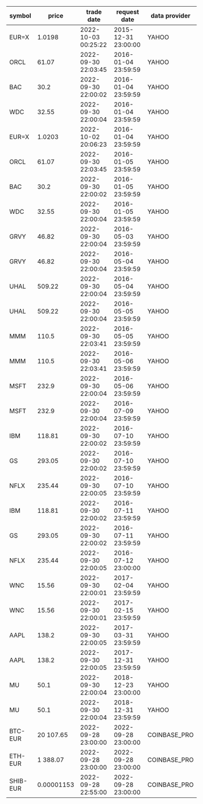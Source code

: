 |symbol  |price          |trade date         |request date       |data provider|
|--------|---------------|-------------------|-------------------|-------------|
|EUR=X   |     1.0198    |2022-10-03 00:25:22|2015-12-31 23:00:00|YAHOO        |
|ORCL    |    61.07      |2022-09-30 22:03:45|2016-01-04 23:59:59|YAHOO        |
|BAC     |    30.2       |2022-09-30 22:00:02|2016-01-04 23:59:59|YAHOO        |
|WDC     |    32.55      |2022-09-30 22:00:04|2016-01-04 23:59:59|YAHOO        |
|EUR=X   |     1.0203    |2022-10-02 20:06:23|2016-01-04 23:59:59|YAHOO        |
|ORCL    |    61.07      |2022-09-30 22:03:45|2016-01-05 23:59:59|YAHOO        |
|BAC     |    30.2       |2022-09-30 22:00:02|2016-01-05 23:59:59|YAHOO        |
|WDC     |    32.55      |2022-09-30 22:00:04|2016-01-05 23:59:59|YAHOO        |
|GRVY    |    46.82      |2022-09-30 22:00:04|2016-05-03 23:59:59|YAHOO        |
|GRVY    |    46.82      |2022-09-30 22:00:04|2016-05-04 23:59:59|YAHOO        |
|UHAL    |   509.22      |2022-09-30 22:00:04|2016-05-04 23:59:59|YAHOO        |
|UHAL    |   509.22      |2022-09-30 22:00:04|2016-05-05 23:59:59|YAHOO        |
|MMM     |   110.5       |2022-09-30 22:03:41|2016-05-05 23:59:59|YAHOO        |
|MMM     |   110.5       |2022-09-30 22:03:41|2016-05-06 23:59:59|YAHOO        |
|MSFT    |   232.9       |2022-09-30 22:00:04|2016-05-06 23:59:59|YAHOO        |
|MSFT    |   232.9       |2022-09-30 22:00:04|2016-07-09 23:59:59|YAHOO        |
|IBM     |   118.81      |2022-09-30 22:00:02|2016-07-10 23:59:59|YAHOO        |
|GS      |   293.05      |2022-09-30 22:00:02|2016-07-10 23:59:59|YAHOO        |
|NFLX    |   235.44      |2022-09-30 22:00:05|2016-07-10 23:59:59|YAHOO        |
|IBM     |   118.81      |2022-09-30 22:00:02|2016-07-11 23:59:59|YAHOO        |
|GS      |   293.05      |2022-09-30 22:00:02|2016-07-11 23:59:59|YAHOO        |
|NFLX    |   235.44      |2022-09-30 22:00:05|2016-07-12 23:00:00|YAHOO        |
|WNC     |    15.56      |2022-09-30 22:00:01|2017-02-04 23:59:59|YAHOO        |
|WNC     |    15.56      |2022-09-30 22:00:01|2017-02-15 23:59:59|YAHOO        |
|AAPL    |   138.2       |2022-09-30 22:00:05|2017-03-31 23:59:59|YAHOO        |
|AAPL    |   138.2       |2022-09-30 22:00:05|2017-12-31 23:59:59|YAHOO        |
|MU      |    50.1       |2022-09-30 22:00:04|2018-12-23 23:00:00|YAHOO        |
|MU      |    50.1       |2022-09-30 22:00:04|2018-12-31 23:59:59|YAHOO        |
|BTC-EUR |20 107.65      |2022-09-28 23:00:00|2022-09-28 23:00:00|COINBASE_PRO |
|ETH-EUR | 1 388.07      |2022-09-28 23:00:00|2022-09-28 23:00:00|COINBASE_PRO |
|SHIB-EUR|     0.00001153|2022-09-28 22:55:00|2022-09-28 23:00:00|COINBASE_PRO |
